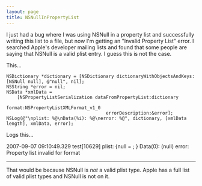 ```yaml
---
layout: page
title: NSNullInPropertyList
---
```




I just had a bug where I was using NSNull in a property list and successfully writing this list to a file, but now I'm getting an "Invalid Property List" error. I searched Apple's developer mailing lists and found that some people are saying that NSNull is a valid plist entry. I guess this is not the case. 

This...
    
    NSDictionary *dictionary = [NSDictionary dictionaryWithObjectsAndKeys:[NSNull null], @"null", nil];
    NSString *error = nil;
    NSData *xmlData = 
        [NSPropertyListSerialization dataFromPropertyList:dictionary 
                                                   format:NSPropertyListXMLFormat_v1_0 
                                         errorDescription:&error];
    NSLog(@"\nplist: %@\nData(%i): %@\nerror: %@", dictionary, [xmlData length], xmlData, error);


Logs this...
    
2007-09-07 09:10:49.329 test[10629] 
plist: {null = <null>; }
Data(0): (null)
error: Property list invalid for format


----
That would be because NSNull is *not* a valid plist type. Apple has a full list of valid plist types and NSNull is not on it.

